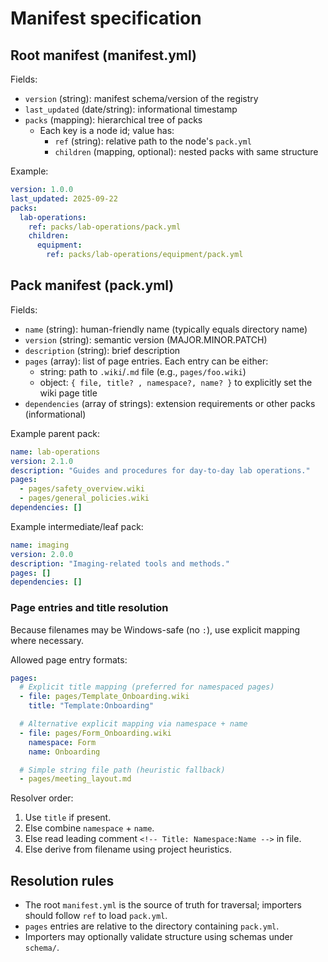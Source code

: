 ﻿# Manifest specification

## Root manifest (manifest.yml)

Fields:
- `version` (string): manifest schema/version of the registry
- `last_updated` (date/string): informational timestamp
- `packs` (mapping): hierarchical tree of packs
  - Each key is a node id; value has:
    - `ref` (string): relative path to the node's `pack.yml`
    - `children` (mapping, optional): nested packs with same structure

Example:

```yaml
version: 1.0.0
last_updated: 2025-09-22
packs:
  lab-operations:
    ref: packs/lab-operations/pack.yml
    children:
      equipment:
        ref: packs/lab-operations/equipment/pack.yml
```

## Pack manifest (pack.yml)

Fields:
- `name` (string): human-friendly name (typically equals directory name)
- `version` (string): semantic version (MAJOR.MINOR.PATCH)
- `description` (string): brief description
- `pages` (array): list of page entries. Each entry can be either:
  - string: path to `.wiki`/`.md` file (e.g., `pages/foo.wiki`)
  - object: `{ file, title? , namespace?, name? }` to explicitly set the wiki page title
- `dependencies` (array of strings): extension requirements or other packs (informational)

Example parent pack:

```yaml
name: lab-operations
version: 2.1.0
description: "Guides and procedures for day-to-day lab operations."
pages:
  - pages/safety_overview.wiki
  - pages/general_policies.wiki
dependencies: []
```

Example intermediate/leaf pack:

```yaml
name: imaging
version: 2.0.0
description: "Imaging-related tools and methods."
pages: []
dependencies: []
```

### Page entries and title resolution

Because filenames may be Windows-safe (no `:`), use explicit mapping where necessary.

Allowed page entry formats:

```yaml
pages:
  # Explicit title mapping (preferred for namespaced pages)
  - file: pages/Template_Onboarding.wiki
    title: "Template:Onboarding"

  # Alternative explicit mapping via namespace + name
  - file: pages/Form_Onboarding.wiki
    namespace: Form
    name: Onboarding

  # Simple string file path (heuristic fallback)
  - pages/meeting_layout.md
```

Resolver order:
1. Use `title` if present.
2. Else combine `namespace` + `name`.
3. Else read leading comment `<!-- Title: Namespace:Name -->` in file.
4. Else derive from filename using project heuristics.

## Resolution rules
- The root `manifest.yml` is the source of truth for traversal; importers should follow `ref` to load `pack.yml`.
- `pages` entries are relative to the directory containing `pack.yml`.
- Importers may optionally validate structure using schemas under `schema/`.
